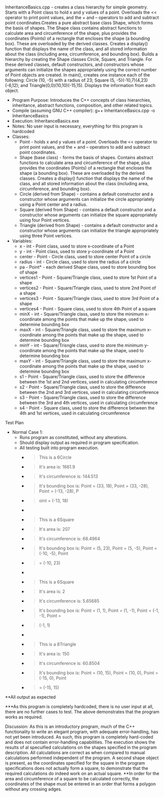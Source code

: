 InheritanceBasics.cpp - creates a class hierarchy for simple geometry. Starts with a Point class to hold x and y values of a point. Overloads the << operator to print point values, and the + and – operators to add and subtract point coordinates.Creates a pure abstract base class Shape, which forms the basis of shapes. The Shape class contains abstract functions to calculate area and circumference of the shape, plus provides the coordinates (Points) of a rectangle that encloses the shape (a bounding box). These are overloaded by the derived classes. Creates a display() function that displays the name of the class, and all stored information about the class (including area, circumference, and bounding box). Builds a hierarchy by creating the Shape classes Circle, Square, and Triangle. For these derived classes, default constructors, and constructors whose arguments can initialize the shapes appropriately using the correct number of Point objects are created.  In main(), creates one instance each of the following: Circle (10, -5) with a radius of 23; Square (5, -5)(-10,7)(4,23)(-6,12); and Triangle(0,0)(10,10)(-15,15). Displays the information from each object.

- Program Purpose:
		Introduces the C++ concepts of class hierarchies, inheritance, abstract
		functions, composition, and other related topics.
- Compile (assuming GNU C++ compiler): g++ InheritanceBasics.cpp -o InheritanceBasics
- Execution: InheritanceBasics.exe
- Notes: No user input is necessary, everything for this program is hardcoded
- Classes: 
	- Point - holds x and y values of a point. Overloads the << operator to print 
				point values, and the + and – operators to add and subtract point 
				coordinates. 
	- Shape (base class) - forms the basis of shapes. Contains abstract functions 
				to calculate area and circumference of the shape, plus provides the 
				coordinates (Points) of a rectangle that encloses the shape (a bounding 
				box). These are overloaded by the derived classes. Creates a display() 
				function that displays the name of the class, and all stored information 
				about the class (including area, circumference, and bounding box).
	- Circle  (derived from Shape) - contains a default constructor and a constructor 
				whose arguments can initialize the circle appropriately using a Point 
				center and a radius.
	- Square (derived from Shape) - contains a default constructor and a constructor 
				whose arguments can initialize the square appropriately using four 
				Point vertices.
	- Triangle (derived from Shape) - contains a default constructor and a constructor 
				whose arguments can initialize the triangle appropriately using three 
				Point vertices.
- Variables:
	- x - int - Point class, used to store x-coordinate of a Point
	- y - int - Point class, used to store y-coordinate of a Point
	- center - Point - Circle class, used to store center Point of a circle
	- radius - int - Circle class, used to store the radius of a circle
	- pa - Point* - each derived Shape class, used to store bounding box of shape
	- vertices1 - Point - Square/Triangle class, used to store 1st Point of a shape
	- vertices2 - Point - Square/Triangle class, used to store 2nd Point of a shape
	- vertices3 - Point - Square/Triangle class, used to store 3rd Point of a shape
	- vertices4 - Point - Square class, used to store 4th Point of a square
	- minX - int - Square/Triangle class, used to store the minimum x-coordinate 
				among the points that make up the shape, used to determine bounding 
				box
	- maxX - int - Square/Triangle class, used to store the maximum x-coordinate 
				among the points that make up the shape, used to determine bounding 
				box
	- minY - int - Square/Trisngle class, used to store the minimum y-coordinate 
				among the points that make up the shape, used to determine bounding 
				box
	- maxY - int - Square/Triangle class, used to store the maximum x-coordinate 
				among the points that make up the shape, used to determine bounding box
	- s1 - Point - Square/Triangle class, used to store the difference between the 1st
			and 2nd vertices, used in calculating circumference
	- s2 - Point - Square/Triangle class, used to store the difference between the 2nd
				and 3rd vertices, used in calculating circumference
	- s3 - Point - Square/Triangle class, used to store the difference between the 3rd
				and 4th vertices, used in calculating circumference
	- s4 - Point - Square class, used to store the difference between the 4th
				and 1st vertices, used in calculating circumference

Test Plan
- Normal Case 1:
	- Runs program as constituted, without any alterations.
	- Should display output as required in program specification.
	- All testing built into program execution.
		- > This is a 6Circle
		- > It's area is: 1661.9
		- > It's circumference is: 144.513
		- > It's bounding box is: Point = (33, 18), Point = (33, -28), Point = (-13, -28), P
		- > oint = (-13, 18)
		- 
		- > This is a 6Square
		- > It's area is: 207
		- > It's circumference is: 68.4964
		- > It's bounding box is: Point = (5, 23), Point = (5, -5), Point = (-10, -5), Point
		- >  = (-10, 23)
		- 
		- > This is a 6Square
		- > It's area is: 2
		- > It's circumference is: 5.65685
		- > It's bounding box is: Point = (1, 1), Point = (1, -1), Point = (-1, -1), Point =
		- >  (-1, 1)
		- 
		- > This is a 8Triangle
		- > It's area is: 150
		- > It's circumference is: 60.8504
		- > It's bounding box is: Point = (10, 15), Point = (10, 0), Point = (-15, 0), Point
		- >  = (-15, 15)

**All output as expected

***As this program is completely hardcoded, there is no user input at all, there are no
further cases to test.  The above demonstrates that the program works as required.

Discussion:
		As this is an introductory program, much of the C++ functionality to 
		write an elegant program, with adequate error-handling, has not yet been
		introduced.  As such, this program is completely hard-coded and does not
		contain error-handling capabilities.
		The execution shows the results of al specuified calculations on the shapes
		specified in the program description.  All calculations are correct as when
		compared to manual calculations performed independent of the program.
		A second shape object is present, as the coordinates specified for the square
		in the program specifications does not actually form a square, to demonstrate
		that the required calculations do indeed work on an actual square.
		**In order for the area and circumference of a square to be calculated correctly,
		the coordinates of the shape must be entered in an order that forms a polygon
		without any crossing adges.
